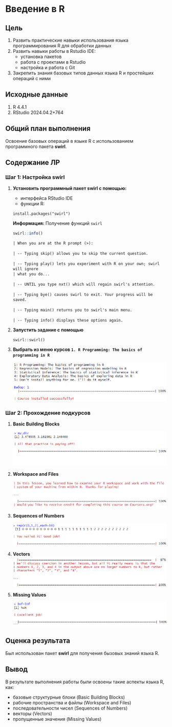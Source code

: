 # Введение в R

## Цель

1.  Развить практические навыки использования языка программирования R для обработки данных
2.  Развить навыки работы в Rstudio IDE:
    -   установка пакетов
    -   работа с проектами в Rstudio
    -   настройка и работа с Git
3.  Закрепить знания базовых типов данных языка R и простейших операций с ними

## ️Исходные данные

1.  R 4.4.1
2.  RStudio 2024.04.2+764

## ️Общий план выполнения

Освоение базовых операций в языке R с использованием программного пакета **swirl**.

## Содержание ЛР

### Шаг 1: Настройка swirl

1.  **Установить программный пакет swirl с помощью:**

    -   интерфейса RStudio IDE
    -   функции R:

    ``` terminal
    install.packages("swirl")
    ```

    **Информация:** Получение функций `swirl`

    ``` r
    swirl::info()
    ```

    ```         
    | When you are at the R prompt (>):

    | -- Typing skip() allows you to skip the current question.

    | -- Typing play() lets you experiment with R on your own; swirl will ignore
    | what you do...

    | -- UNTIL you type nxt() which will regain swirl's attention.

    | -- Typing bye() causes swirl to exit. Your progress will be saved.

    | -- Typing main() returns you to swirl's main menu.

    | -- Typing info() displays these options again.
    ```

2.  **Запустить задание с помощью**

    ``` terminal
    swirl::swirl()
    ```

3.  **Выбрать из меню курсов `1. R Programming: The basics of programming in R`**

    ![](./images/1.png)

### Шаг 2: Прохождение подкурсов

1.  **Basic Building Blocks**

    ![](./images/2.png)

2.  **Workspace and Files**

    ![](./images/3.png)

3.  **Sequences of Numbers**

    ![](./images/4.png)

4.  **Vectors** ![](./images/5.png)

5.  **Missing Values**

    ![](./images/6.png)

## ️Оценка результата

Был использован пакет **swirl** для получения бызовых знаний языка R.

## ️Вывод

В результате выполнения работы были освоены такие аспекты языка R, как:

-   базовые структурные блоки (Basic Building Blocks)
-   рабочие пространства и файлы (Workspace and Files)
-   последовательности чисел (Sequences of Numbers)
-   векторы (Vectors)
-   пропущенные значения (Missing Values)

